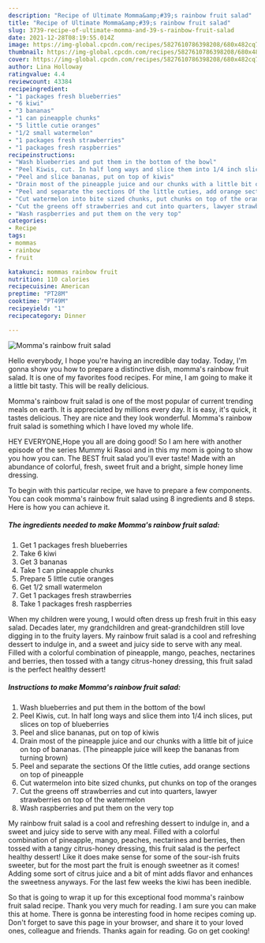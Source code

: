 ```yaml
---
description: "Recipe of Ultimate Momma&amp;#39;s rainbow fruit salad"
title: "Recipe of Ultimate Momma&amp;#39;s rainbow fruit salad"
slug: 3739-recipe-of-ultimate-momma-and-39-s-rainbow-fruit-salad
date: 2021-12-28T08:19:55.014Z
image: https://img-global.cpcdn.com/recipes/5827610786398208/680x482cq70/mommas-rainbow-fruit-salad-recipe-main-photo.jpg
thumbnail: https://img-global.cpcdn.com/recipes/5827610786398208/680x482cq70/mommas-rainbow-fruit-salad-recipe-main-photo.jpg
cover: https://img-global.cpcdn.com/recipes/5827610786398208/680x482cq70/mommas-rainbow-fruit-salad-recipe-main-photo.jpg
author: Lina Holloway
ratingvalue: 4.4
reviewcount: 43384
recipeingredient:
- "1 packages fresh blueberries"
- "6 kiwi"
- "3 bananas"
- "1 can pineapple chunks"
- "5 little cutie oranges"
- "1/2 small watermelon"
- "1 packages fresh strawberries"
- "1 packages fresh raspberries"
recipeinstructions:
- "Wash blueberries and put them in the bottom of the bowl"
- "Peel Kiwis, cut. In half long ways and slice them into 1/4 inch slices, put slices on top of blueberries"
- "Peel and slice bananas, put on top of kiwis"
- "Drain most of the pineapple juice and our chunks with a little bit of juice on top of bananas. (The pineapple juice will keep the bananas from turning brown)"
- "Peel and separate the sections Of the little cuties, add orange sections on top of pineapple"
- "Cut watermelon into bite sized chunks, put chunks on top of the oranges"
- "Cut the greens off strawberries and cut into quarters, lawyer strawberries on top of the watermelon"
- "Wash raspberries and put them on the very top"
categories:
- Recipe
tags:
- mommas
- rainbow
- fruit

katakunci: mommas rainbow fruit 
nutrition: 110 calories
recipecuisine: American
preptime: "PT28M"
cooktime: "PT49M"
recipeyield: "1"
recipecategory: Dinner

---
```



![Momma&#39;s rainbow fruit salad](https://img-global.cpcdn.com/recipes/5827610786398208/680x482cq70/mommas-rainbow-fruit-salad-recipe-main-photo.jpg)

Hello everybody, I hope you're having an incredible day today. Today, I'm gonna show you how to prepare a distinctive dish, momma&#39;s rainbow fruit salad. It is one of my favorites food recipes. For mine, I am going to make it a little bit tasty. This will be really delicious.

Momma&#39;s rainbow fruit salad is one of the most popular of current trending meals on earth. It is appreciated by millions every day. It is easy, it's quick, it tastes delicious. They are nice and they look wonderful. Momma&#39;s rainbow fruit salad is something which I have loved my whole life.

HEY EVERYONE,Hope you all are doing good! So I am here with another episode of the series Mummy ki Rasoi and in this my mom is going to show you how you can. The BEST fruit salad you&#39;ll ever taste! Made with an abundance of colorful, fresh, sweet fruit and a bright, simple honey lime dressing.


To begin with this particular recipe, we have to prepare a few components. You can cook momma&#39;s rainbow fruit salad using 8 ingredients and 8 steps. Here is how you can achieve it.

<!--inarticleads1-->

##### The ingredients needed to make Momma&#39;s rainbow fruit salad:

1. Get 1 packages fresh blueberries
1. Take 6 kiwi
1. Get 3 bananas
1. Take 1 can pineapple chunks
1. Prepare 5 little cutie oranges
1. Get 1/2 small watermelon
1. Get 1 packages fresh strawberries
1. Take 1 packages fresh raspberries


When my children were young, I would often dress up fresh fruit in this easy salad. Decades later, my grandchildren and great-grandchildren still love digging in to the fruity layers. My rainbow fruit salad is a cool and refreshing dessert to indulge in, and a sweet and juicy side to serve with any meal. Filled with a colorful combination of pineapple, mango, peaches, nectarines and berries, then tossed with a tangy citrus-honey dressing, this fruit salad is the perfect healthy dessert! 

<!--inarticleads2-->

##### Instructions to make Momma&#39;s rainbow fruit salad:

1. Wash blueberries and put them in the bottom of the bowl
1. Peel Kiwis, cut. In half long ways and slice them into 1/4 inch slices, put slices on top of blueberries
1. Peel and slice bananas, put on top of kiwis
1. Drain most of the pineapple juice and our chunks with a little bit of juice on top of bananas. (The pineapple juice will keep the bananas from turning brown)
1. Peel and separate the sections Of the little cuties, add orange sections on top of pineapple
1. Cut watermelon into bite sized chunks, put chunks on top of the oranges
1. Cut the greens off strawberries and cut into quarters, lawyer strawberries on top of the watermelon
1. Wash raspberries and put them on the very top


My rainbow fruit salad is a cool and refreshing dessert to indulge in, and a sweet and juicy side to serve with any meal. Filled with a colorful combination of pineapple, mango, peaches, nectarines and berries, then tossed with a tangy citrus-honey dressing, this fruit salad is the perfect healthy dessert! Like it does make sense for some of the sour-ish fruits sweeter, but for the most part the fruit is enough sweetner as it comes! Adding some sort of citrus juice and a bit of mint adds flavor and enhances the sweetness anyways. For the last few weeks the kiwi has been inedible. 

So that is going to wrap it up for this exceptional food momma&#39;s rainbow fruit salad recipe. Thank you very much for reading. I am sure you can make this at home. There is gonna be interesting food in home recipes coming up. Don't forget to save this page in your browser, and share it to your loved ones, colleague and friends. Thanks again for reading. Go on get cooking!
